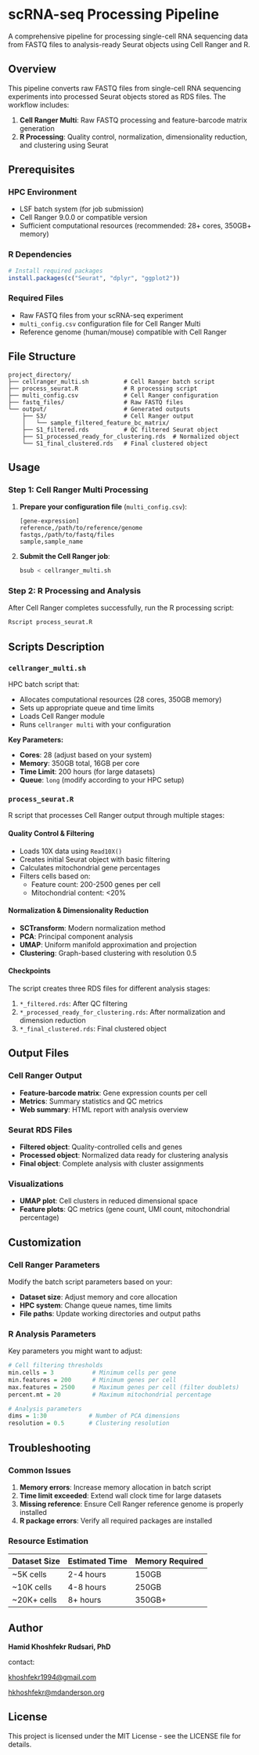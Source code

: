 # scRNA-seq Processing Pipeline

A comprehensive pipeline for processing single-cell RNA sequencing data from FASTQ files to analysis-ready Seurat objects using Cell Ranger and R.

## Overview

This pipeline converts raw FASTQ files from single-cell RNA sequencing experiments into processed Seurat objects stored as RDS files. The workflow includes:

1. **Cell Ranger Multi**: Raw FASTQ processing and feature-barcode matrix generation
2. **R Processing**: Quality control, normalization, dimensionality reduction, and clustering using Seurat

## Prerequisites

### HPC Environment
- LSF batch system (for job submission)
- Cell Ranger 9.0.0 or compatible version
- Sufficient computational resources (recommended: 28+ cores, 350GB+ memory)

### R Dependencies
```r
# Install required packages
install.packages(c("Seurat", "dplyr", "ggplot2"))
```

### Required Files
- Raw FASTQ files from your scRNA-seq experiment
- `multi_config.csv` configuration file for Cell Ranger Multi
- Reference genome (human/mouse) compatible with Cell Ranger

## File Structure

```
project_directory/
├── cellranger_multi.sh          # Cell Ranger batch script
├── process_seurat.R             # R processing script  
├── multi_config.csv             # Cell Ranger configuration
├── fastq_files/                 # Raw FASTQ files
└── output/                      # Generated outputs
    ├── S3/                      # Cell Ranger output
    │   └── sample_filtered_feature_bc_matrix/
    ├── S1_filtered.rds          # QC filtered Seurat object
    ├── S1_processed_ready_for_clustering.rds  # Normalized object
    └── S1_final_clustered.rds   # Final clustered object
```

## Usage

### Step 1: Cell Ranger Multi Processing

1. **Prepare your configuration file** (`multi_config.csv`):
   ```csv
   [gene-expression]
   reference,/path/to/reference/genome
   fastqs,/path/to/fastq/files
   sample,sample_name
   ```

2. **Submit the Cell Ranger job**:
   ```bash
   bsub < cellranger_multi.sh
   ```

### Step 2: R Processing and Analysis

After Cell Ranger completes successfully, run the R processing script:

```bash
Rscript process_seurat.R
```

## Scripts Description

### `cellranger_multi.sh`
HPC batch script that:
- Allocates computational resources (28 cores, 350GB memory)
- Sets up appropriate queue and time limits
- Loads Cell Ranger module
- Runs `cellranger multi` with your configuration

**Key Parameters:**
- **Cores**: 28 (adjust based on your system)
- **Memory**: 350GB total, 16GB per core
- **Time Limit**: 200 hours (for large datasets)
- **Queue**: `long` (modify according to your HPC setup)

### `process_seurat.R`
R script that processes Cell Ranger output through multiple stages:

#### Quality Control & Filtering
- Loads 10X data using `Read10X()`
- Creates initial Seurat object with basic filtering
- Calculates mitochondrial gene percentages
- Filters cells based on:
  - Feature count: 200-2500 genes per cell
  - Mitochondrial content: <20%

#### Normalization & Dimensionality Reduction
- **SCTransform**: Modern normalization method
- **PCA**: Principal component analysis
- **UMAP**: Uniform manifold approximation and projection
- **Clustering**: Graph-based clustering with resolution 0.5

#### Checkpoints
The script creates three RDS files for different analysis stages:
1. `*_filtered.rds`: After QC filtering
2. `*_processed_ready_for_clustering.rds`: After normalization and dimension reduction
3. `*_final_clustered.rds`: Final clustered object

## Output Files

### Cell Ranger Output
- **Feature-barcode matrix**: Gene expression counts per cell
- **Metrics**: Summary statistics and QC metrics
- **Web summary**: HTML report with analysis overview

### Seurat RDS Files
- **Filtered object**: Quality-controlled cells and genes
- **Processed object**: Normalized data ready for clustering analysis
- **Final object**: Complete analysis with cluster assignments

### Visualizations
- **UMAP plot**: Cell clusters in reduced dimensional space
- **Feature plots**: QC metrics (gene count, UMI count, mitochondrial percentage)

## Customization

### Cell Ranger Parameters
Modify the batch script parameters based on your:
- **Dataset size**: Adjust memory and core allocation
- **HPC system**: Change queue names, time limits
- **File paths**: Update working directories and output paths

### R Analysis Parameters
Key parameters you might want to adjust:

```r
# Cell filtering thresholds
min.cells = 3           # Minimum cells per gene
min.features = 200      # Minimum genes per cell
max.features = 2500     # Maximum genes per cell (filter doublets)
percent.mt = 20         # Maximum mitochondrial percentage

# Analysis parameters  
dims = 1:30            # Number of PCA dimensions
resolution = 0.5       # Clustering resolution
```

## Troubleshooting

### Common Issues

1. **Memory errors**: Increase memory allocation in batch script
2. **Time limit exceeded**: Extend wall clock time for large datasets
3. **Missing reference**: Ensure Cell Ranger reference genome is properly installed
4. **R package errors**: Verify all required packages are installed

### Resource Estimation

| Dataset Size | Estimated Time | Memory Required |
|--------------|----------------|-----------------|
| ~5K cells    | 2-4 hours      | 150GB          |
| ~10K cells   | 4-8 hours      | 250GB          |
| ~20K+ cells  | 8+ hours       | 350GB+         |


## Author

**Hamid Khoshfekr Rudsari, PhD**

contact: 

khoshfekr1994@gmail.com

hkhoshfekr@mdanderson.org

## License

This project is licensed under the MIT License - see the LICENSE file for details.
